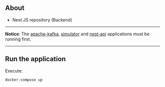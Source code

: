 ## About
- Nest.JS repository (Backend)

---

**Notice**: The [apache-kafka](https://github.com/MessiasJunio/real-time-delivery/tree/main/apache-kafka), [simulator](https://github.com/MessiasJunio/real-time-delivery/tree/main/simulator) and [nest-api](https://github.com/MessiasJunio/real-time-delivery/tree/main/nest-api) applications must be running first.

---

## Run the application

Execute:

```
docker-compose up
```